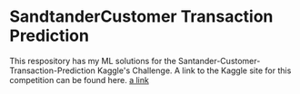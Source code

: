  # SandtanderCustomer Transaction Prediction
This respository has my ML solutions for the Santander-Customer-Transaction-Prediction Kaggle's Challenge. A link to the Kaggle site for this competition can be found here. [a link](https://www.kaggle.com/c/santander-customer-transaction-prediction)
